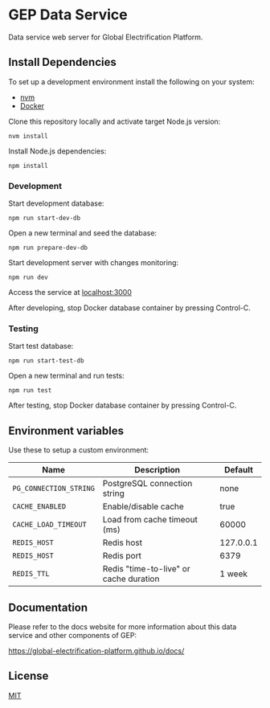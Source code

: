 # GEP Data Service

Data service web server for Global Electrification Platform.

## Install Dependencies

To set up a development environment install the following on your system:

- [nvm](https://github.com/creationix/nvm)
- [Docker](https://www.docker.com/)

Clone this repository locally and activate target Node.js version:

```
nvm install
```

Install Node.js dependencies:

```
npm install
```

### Development

Start development database:

    npm run start-dev-db

Open a new terminal and seed the database:

    npm run prepare-dev-db

Start development server with changes monitoring:

    npm run dev

Access the service at [localhost:3000](http://localhost:3000)

After developing, stop Docker database container by pressing Control-C.

### Testing

Start test database:

    npm run start-test-db

Open a new terminal and run tests:

    npm run test

After testing, stop Docker database container by pressing Control-C.

## Environment variables

Use these to setup a custom environment:

Name|Description|Default
--|--|--
`PG_CONNECTION_STRING`|PostgreSQL connection string|none
`CACHE_ENABLED`|Enable/disable cache|true
`CACHE_LOAD_TIMEOUT`|Load from cache timeout (ms)|60000
`REDIS_HOST`|Redis host|127.0.0.1
`REDIS_HOST`|Redis port|6379
`REDIS_TTL`|Redis "time-to-live" or cache duration|1 week

## Documentation

Please refer to the docs website for more information about this data service and other components of GEP:

https://global-electrification-platform.github.io/docs/

## License

[MIT](LICENSE)
